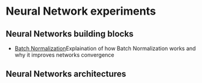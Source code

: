 # Neural Network experiments

## Neural Networks building blocks

- [Batch Normalization](batch_normalization/)Explaination of how Batch Normalization works and why it improves networks convergence 

## Neural Networks architectures



